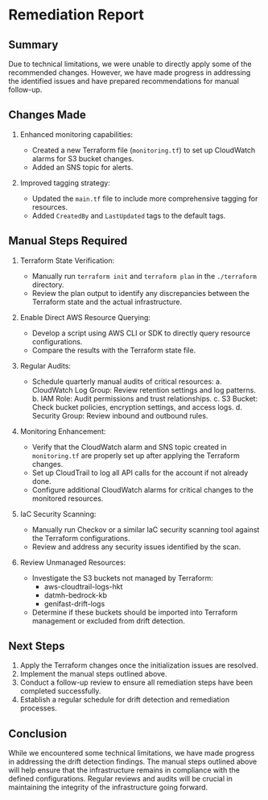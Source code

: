 # Remediation Report

## Summary
Due to technical limitations, we were unable to directly apply some of the recommended changes. However, we have made progress in addressing the identified issues and have prepared recommendations for manual follow-up.

## Changes Made
1. Enhanced monitoring capabilities:
   - Created a new Terraform file (`monitoring.tf`) to set up CloudWatch alarms for S3 bucket changes.
   - Added an SNS topic for alerts.

2. Improved tagging strategy:
   - Updated the `main.tf` file to include more comprehensive tagging for resources.
   - Added `CreatedBy` and `LastUpdated` tags to the default tags.

## Manual Steps Required
1. Terraform State Verification:
   - Manually run `terraform init` and `terraform plan` in the `./terraform` directory.
   - Review the plan output to identify any discrepancies between the Terraform state and the actual infrastructure.

2. Enable Direct AWS Resource Querying:
   - Develop a script using AWS CLI or SDK to directly query resource configurations.
   - Compare the results with the Terraform state file.

3. Regular Audits:
   - Schedule quarterly manual audits of critical resources:
     a. CloudWatch Log Group: Review retention settings and log patterns.
     b. IAM Role: Audit permissions and trust relationships.
     c. S3 Bucket: Check bucket policies, encryption settings, and access logs.
     d. Security Group: Review inbound and outbound rules.

4. Monitoring Enhancement:
   - Verify that the CloudWatch alarm and SNS topic created in `monitoring.tf` are properly set up after applying the Terraform changes.
   - Set up CloudTrail to log all API calls for the account if not already done.
   - Configure additional CloudWatch alarms for critical changes to the monitored resources.

5. IaC Security Scanning:
   - Manually run Checkov or a similar IaC security scanning tool against the Terraform configurations.
   - Review and address any security issues identified by the scan.

6. Review Unmanaged Resources:
   - Investigate the S3 buckets not managed by Terraform:
     - aws-cloudtrail-logs-hkt
     - datmh-bedrock-kb
     - genifast-drift-logs
   - Determine if these buckets should be imported into Terraform management or excluded from drift detection.

## Next Steps
1. Apply the Terraform changes once the initialization issues are resolved.
2. Implement the manual steps outlined above.
3. Conduct a follow-up review to ensure all remediation steps have been completed successfully.
4. Establish a regular schedule for drift detection and remediation processes.

## Conclusion
While we encountered some technical limitations, we have made progress in addressing the drift detection findings. The manual steps outlined above will help ensure that the infrastructure remains in compliance with the defined configurations. Regular reviews and audits will be crucial in maintaining the integrity of the infrastructure going forward.